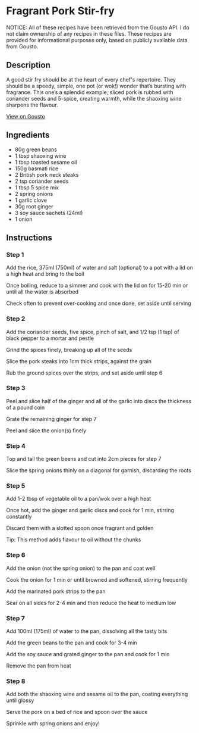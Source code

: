 # Fragrant Pork Stir-fry 

NOTICE: All of these recipes have been retrieved from the Gousto API. I do not claim ownership of any recipes in these files. These recipes are provided for informational purposes only, based on publicly available data from Gousto.

## Description

A good stir fry should be at the heart of every chef's repertoire. They should be a speedy, simple, one pot (or wok!) wonder that’s bursting with fragrance. This one’s a splendid example; sliced pork is rubbed with coriander seeds and 5-spice, creating warmth, while the shaoxing wine sharpens the flavour.

[View on Gousto](https://www.gousto.co.uk/recipes/cookbook/fragrant-pork-stir-fry)

## Ingredients

- 80g green beans
- 1 tbsp shaoxing wine
- 1 tbsp toasted sesame oil
- 150g basmati rice 
- 2 British pork neck steaks
- 2 tsp coriander seeds
- 1 tbsp 5 spice mix
- 2 spring onions
- 1 garlic clove
- 30g root ginger 
- 3 soy sauce sachets (24ml)
- 1 onion

## Instructions

### Step 1

Add the rice, 375ml <span class="text-danger">(750ml)</span> of water and salt (optional) to a pot with a lid on a high heat and bring to the boil


Once boiling, reduce to a simmer and cook with the lid on for 15-20 min or until all the water is absorbed


Check often to prevent over-cooking and once done, set aside until serving

### Step 2

Add the coriander seeds, five spice, pinch of salt, and 1/2 tsp <span class="text-danger">(1 tsp)</span> of black pepper to a mortar and pestle


Grind the spices finely, breaking up all of the seeds 


Slice the pork steaks into 1cm thick strips, against the grain


Rub the ground spices over the strips, and set aside until step 6

### Step 3

Peel and slice half of the ginger and all of the garlic into discs the thickness of a pound coin


Grate the remaining ginger for step 7


Peel and slice the onion<span class="text-danger">(s)</span> finely

### Step 4

Top and tail the green beens and cut into 2cm pieces for step 7


Slice the spring onions thinly on a diagonal for garnish, discarding the roots

### Step 5

Add 1-2 tbsp of vegetable oil to a pan/wok over a high heat


Once hot, add the ginger and garlic discs and cook for 1 min, stirring constantly


Discard them with a slotted spoon once fragrant and golden 


Tip: This method adds flavour to oil without the chunks

### Step 6

Add the onion (not the spring onion) to the pan and coat well


Cook the onion for 1 min or until browned and softened, stirring frequently


Add the marinated pork strips to the pan


Sear on all sides for 2-4 min and then reduce the heat to medium low

### Step 7

Add 100ml <span class="text-danger">(175ml)</span> of water to the pan, dissolving all the tasty bits 


Add the green beans to the pan and cook for 3-4 min


Add the soy sauce and grated ginger to the pan and cook for 1 min


Remove the pan from heat

### Step 8

Add both the shaoxing wine and sesame oil to the pan, coating everything until glossy


Serve the pork on a bed of rice and spoon over the sauce


Sprinkle with spring onions and enjoy!

